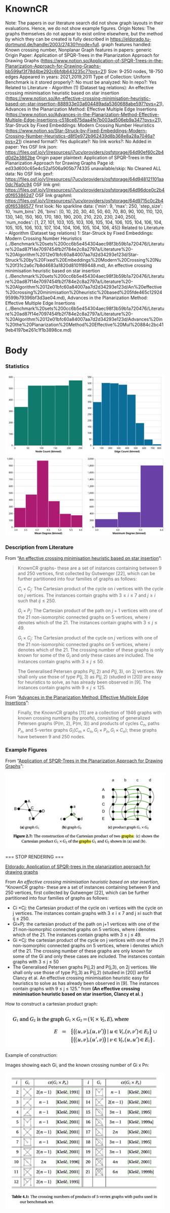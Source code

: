 # KnownCR

Note: The papers in our literature search did not show graph layouts in their evaluations. Hence, we do not show example figures. 
Origin Notes: The graphs themselves do not appear to exist online elsewhere, but the method by which they can be created is fully described in https://eldorado.tu-dortmund.de/handle/2003/27430?mode=full.
graph features handled: Known crossing number, Nonplanar
Graph features in papers: generic
Origin Paper: Application of SPQR-Trees in the Planarization Approach for Drawing Graphs (https://www.notion.so/Application-of-SPQR-Trees-in-the-Planarization-Approach-for-Drawing-Graphs-bb599af3f78d4be292c6bfdb643235c7?pvs=21)
Size: 9-250 nodes, 18-750 edges
Appeared in years: 2021,2019,2011
Type of Collection: Uniform Benchmark
is it stored properly?: No
must be analyzed: No
In repo?: Yes
Related to Literature - Algorithm (1) (Dataset tag relations): An effective crossing minimisation heuristic based on star insertion (https://www.notion.so/An-effective-crossing-minimisation-heuristic-based-on-star-insertion-888933e03a604489ada5360688abe597?pvs=21), Advances in the Planarization Method: Effective Multiple Edge Insertions (https://www.notion.so/Advances-in-the-Planarization-Method-Effective-Multiple-Edge-Insertions-c518ce875daa4fe7b003ad506eb9a347?pvs=21), Star-Struck by Fixed Embeddings:
Modern Crossing Number Heuristics (https://www.notion.so/Star-Struck-by-Fixed-Embeddings-Modern-Crossing-Number-Heuristics-d8f0e972b962439d8b368e8a28a7046a?pvs=21)
cleaned format?: Yes
duplicate?: No
link works?: No
Added in paper: Yes
OSF link json: https://files.osf.io/v1/resources/j7ucv/providers/osfstorage/64d90ef60c2b4d0d2e3862be
Origin paper plaintext: Application of SPQR-Trees in the Planarization Approach for Drawing Graphs
Page id: ed33d600c65e4c52a1506a905b774335
unavailable/skip: No
Cleaned ALL data: No
OSF link gexf: https://files.osf.io/v1/resources/j7ucv/providers/osfstorage/64d948121101aa0dc76a0c94
OSF link gml: https://files.osf.io/v1/resources/j7ucv/providers/osfstorage/64d96dce0c2b4d0f653862d7
OSF link graphml: https://files.osf.io/v1/resources/j7ucv/providers/osfstorage/64d9715c0c2b4d0f65386577
first look: No
sparkline data: {'min': 9, 'max': 250, 'step_size': 10, 'num_bins': 26, 'bins': [0, 10, 20, 30, 40, 50, 60, 70, 80, 90, 100, 110, 120, 130, 140, 150, 160, 170, 180, 190, 200, 210, 220, 230, 240, 250], 'num_nodes': [1, 27, 101, 103, 105, 103, 106, 105, 104, 106, 105, 104, 106, 104, 105, 105, 106, 103, 107, 104, 104, 106, 105, 104, 106, 45]}
Related to Literature - Algorithm (Dataset tag relations) 1: Star-Struck by Fixed Embeddings:
Modern Crossing Number Heuristics (../Benchmark%20sets%200cc6b5e454304aec98f3b59b1a720476/Literature%20ad87f14e7097454fb2f784e2c8a2797a/Literature%20-%20Algorithm%2012e01bfc60a84007aa7d2d34293e123d/Star-Struck%20by%20Fixed%20Embeddings%20Modern%20Crossing%20Nu%20f31c2a6c7b8d4683a1820d8101f89448.md), An effective crossing minimisation heuristic based on star insertion (../Benchmark%20sets%200cc6b5e454304aec98f3b59b1a720476/Literature%20ad87f14e7097454fb2f784e2c8a2797a/Literature%20-%20Algorithm%2012e01bfc60a84007aa7d2d34293e123d/An%20effective%20crossing%20minimisation%20heuristic%20based%205fde465c129249599b79396bf3d3ae04.md), Advances in the Planarization Method: Effective Multiple Edge Insertions (../Benchmark%20sets%200cc6b5e454304aec98f3b59b1a720476/Literature%20ad87f14e7097454fb2f784e2c8a2797a/Literature%20-%20Algorithm%2012e01bfc60a84007aa7d2d34293e123d/Advances%20in%20the%20Planarization%20Method%20Effective%20Mul%20884c2bc419eb4197be261c1f1b3898ce.md)

# Body

### Statistics

![four_in_one.svg](KnownCR%20ed33d600c65e4c52a1506a905b774335/four_in_one.svg)

### Description from Literature

From “[An effective crossing minimisation heuristic based on star insertion](https://dx.doi.org/10.7155/jgaa.00487)”:

> KnownCR graphs- these are a set of instances containing between 9 and 250 vertices, first collected by Gutwenger [22], which can be further partitioned into four families of graphs as follows:
> 
> 
> $C_i \times C_j$: The Cartesian product of the cycle on $i$ vertices with the cycle on $j$ vertices. The instances contain graphs with $3 \leq i \leq 7$ and $j \geq i$ such that $ij \leq 250$.
> 
> $G_i \times P_j$: The Cartesian product of the path on $j+1$ vertices with one of the 21 non-isomorphic connected graphs on 5 vertices, where $i$ denotes which of the 21. The instances contain graphs with $3 \leq j \leq 49$.
> 
> $G_i \times C_j$: The Cartesian product of the cycle on $j$ vertices with one of the 21 non-isomorphic connected graphs on 5 vertices, where $i$ denotes which of the 21. The crossing number of these graphs is only known for some of the $G_i$ and only these cases are included. The instances contain graphs with $3 \leq j \leq 50$.
> 
> The Generalised Petersen graphs $P(j,2)$ and $P(j,3)$, on $2j$ vertices. We shall only use those of type $P(j,3)$ as $P(j,2)$ (studied in [20]) are easy for heuristics to solve, as has already been observed in [9]. The instances contain graphs with $9 \leq j \leq 125$.
> 

From “[Advances in the Planarization Method: Effective Multiple Edge Insertions](https://doi.org/10.1007/978-3-642-25878-7_10)”:

> Finally, the KnownCR graphs [11] are a collection of 1946 graphs with known crossing numbers (by proofs), consisting of generalized Petersen graphs (P(m, 2), P(m, 3)) and products of cycles $C_n$, paths $P_n$, and 5-vertex graphs $G_i (C_m \times C_n, G_i \times P_n, G_i \times C_n)$; these graphs have between 9 and 250 nodes.
> 

### Example Figures

From “[Application of SPQR-Trees in the Planarization Approach for Drawing Graphs](https://eldorado.tu-dortmund.de/handle/2003/27430?mode=full)”:

![Screen Shot 2023-01-28 at 2.42.42 PM.png](KnownCR%20ed33d600c65e4c52a1506a905b774335/Screen_Shot_2023-01-28_at_2.42.42_PM.png)

=== STOP RENDERING ===

[Eldorado: Application of SPQR-trees in the planarization approach for drawing graphs](https://eldorado.tu-dortmund.de/handle/2003/27430?mode=full)

From *An effective crossing minimisation heuristic based on star insertion,* “KnownCR graphs- these are a set of instances containing between 9 and 250 vertices, first collected by Gutwenger [22], which can be further partitioned into four families of graphs as follows:

- Ci ×Cj: the Cartesian product of the cycle on i vertices with the cycle on j vertices. The instances contain graphs with 3 ≤ i ≤ 7 and j ≥i such that ij ≤ 250.
- Gi×Pj: the cartesian product of the path on j+1 vertices with one of the 21 non-isomorphic connected graphs on 5 vertices, where i denotes which of the 21. The instances contain graphs with 3 ≤ j ≤ 49.
- Gi ×Cj: the cartesian product of the cycle on j vertices with one of the 21 non-isomorphic connected graphs on 5 vertices, where i denotes which of the 21. The crossing number of these graphs are only known for some of the Gi and only these cases are included. The instances contain graphs with 3 ≤ j ≤ 50
- The Generalised Petersen graphs P(j,2) and P(j,3), on 2j vertices. We shall only use those of type P(j,3) as P(j,2) (studied in [20]) are154 Clancy et al. An effective crossing minimisation heuristic easy for heuristics to solve as has already been observed in [9]. The instances contain graphs with 9 ≤ j ≤ 125.” from **(An effective crossing minimisation heuristic based on star insertion, Clancy et al. )**

How to construct a cartesian product graph:

![Screen Shot 2023-01-28 at 2.42.31 PM.png](KnownCR%20ed33d600c65e4c52a1506a905b774335/Screen_Shot_2023-01-28_at_2.42.31_PM.png)

Example of construction:

Images showing each Gi, and the known crossing number of Gi x Pn:

![Screen Shot 2023-01-28 at 2.50.06 PM.png](KnownCR%20ed33d600c65e4c52a1506a905b774335/Screen_Shot_2023-01-28_at_2.50.06_PM.png)